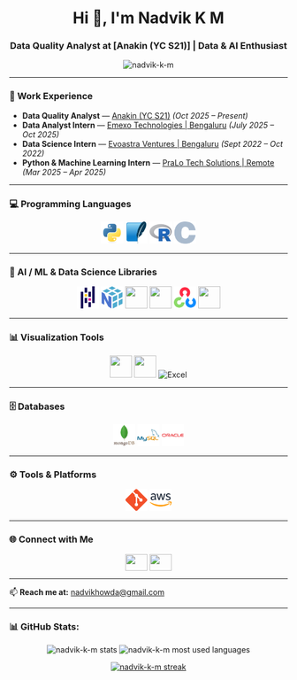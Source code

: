 <h1 align="center">Hi 👋, I'm Nadvik K M</h1>
<h3 align="center">Data Quality Analyst at [Anakin (YC S21)] | Data & AI Enthusiast</h3>

<p align="center">
  <img src="https://komarev.com/ghpvc/?username=nadvik-k-m&label=Profile%20views&color=0e75b6&style=flat" alt="nadvik-k-m" />
</p>

---

### 💼 Work Experience
- **Data Quality Analyst** — [Anakin (YC S21)](https://www.anakin.company) *(Oct 2025 – Present)*  
- **Data Analyst Intern** — [Emexo Technologies | Bengaluru](https://emexotechnologies.com) *(July 2025 – Oct 2025)*  
- **Data Science Intern** — [Evoastra Ventures | Bengaluru](https://www.evoastra.com) *(Sept 2022 – Oct 2022)*  
- **Python & Machine Learning Intern** — [PraLo Tech Solutions | Remote](https://pralotech.com) *(Mar 2025 – Apr 2025)*

---

### 💻 Programming Languages
<p align="center">
  <img src="https://raw.githubusercontent.com/devicons/devicon/master/icons/python/python-original.svg" width="40" height="40"/>
  <img src="https://raw.githubusercontent.com/devicons/devicon/master/icons/sqlite/sqlite-original.svg" width="40" height="40"/>
  <img src="https://raw.githubusercontent.com/devicons/devicon/master/icons/r/r-original.svg" width="40" height="40"/>
  <img src="https://raw.githubusercontent.com/devicons/devicon/master/icons/c/c-original.svg" width="40" height="40"/>
</p>

---

### 🤖 AI / ML & Data Science Libraries
<p align="center">
  <img src="https://raw.githubusercontent.com/devicons/devicon/master/icons/pandas/pandas-original.svg" width="40" height="40"/>
  <img src="https://raw.githubusercontent.com/devicons/devicon/master/icons/numpy/numpy-original.svg" width="40" height="40"/>
  <img src="https://upload.wikimedia.org/wikipedia/commons/0/05/Scikit_learn_logo_small.svg" width="40" height="40"/>
  <img src="https://www.vectorlogo.zone/logos/tensorflow/tensorflow-icon.svg" width="40" height="40"/>
  <img src="https://raw.githubusercontent.com/devicons/devicon/master/icons/opencv/opencv-original.svg" width="40" height="40"/>
  <img src="https://www.vectorlogo.zone/logos/pytorch/pytorch-icon.svg" width="40" height="40"/>
</p>

---

### 📊 Visualization Tools
<p align="center">
  <img src="https://upload.wikimedia.org/wikipedia/commons/c/cf/New_Power_BI_Logo.svg" width="40" height="40"/>
  <img src="https://cdn.worldvectorlogo.com/logos/tableau-software.svg" width="40" height="40"/>
  <img src="https://cdn-icons-png.flaticon.com/512/888/888879.png" width="40" height="40" alt="Excel"/>
</p>

---

### 🗄️ Databases
<p align="center">
  <img src="https://raw.githubusercontent.com/devicons/devicon/master/icons/mongodb/mongodb-original-wordmark.svg" width="40" height="40"/>
  <img src="https://raw.githubusercontent.com/devicons/devicon/master/icons/mysql/mysql-original-wordmark.svg" width="40" height="40"/>
  <img src="https://raw.githubusercontent.com/devicons/devicon/master/icons/oracle/oracle-original.svg" width="40" height="40"/>
</p>

---

### ⚙️ Tools & Platforms
<p align="center">
  <img src="https://raw.githubusercontent.com/devicons/devicon/master/icons/git/git-original.svg" width="40" height="40"/>
  <img src="https://raw.githubusercontent.com/devicons/devicon/master/icons/amazonwebservices/amazonwebservices-original-wordmark.svg" width="40" height="40"/>
</p>

---

### 🌐 Connect with Me
<p align="center">
<a href="https://www.linkedin.com/in/nadvik-k-m" target="blank"><img align="center" src="https://raw.githubusercontent.com/rahuldkjain/github-profile-readme-generator/master/src/images/icons/Social/linked-in-alt.svg" height="30" width="40" /></a>
<a href="https://instagram.com/mr_.nadvik._" target="blank"><img align="center" src="https://raw.githubusercontent.com/rahuldkjain/github-profile-readme-generator/master/src/images/icons/Social/instagram.svg" height="30" width="40" /></a>
</p>


---

📫 **Reach me at:** [nadvikhowda@gmail.com](mailto:nadvikhowda@gmail.com)

---

<h3 align="left">📊 GitHub Stats:</h3>

<p align="center">
  <img src="https://github-readme-stats.vercel.app/api?username=nadvik-k-m&show_icons=true&theme=tokyonight" alt="nadvik-k-m stats" height="180"/>
  <img src="https://github-readme-stats.vercel.app/api/top-langs/?username=nadvik-k-m&layout=compact&theme=tokyonight" alt="nadvik-k-m most used languages" height="180"/>
</p>


<p align="center">
  <a href="https://github.com/nadvik-k-m">
    <img src="https://github-readme-streak-stats.herokuapp.com/?user=nadvik-k-m&theme=tokyonight" alt="nadvik-k-m streak" />
    
  </a>
</p>
